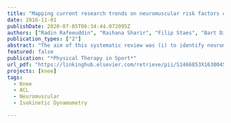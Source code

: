 ```yaml
---
title: "Mapping current research trends on neuromuscular risk factors of non-contact ACL injury"
date: 2016-11-01
publishDate: 2020-07-05T06:34:44.072095Z
authors: ["Radin Rafeeuddin", "Raihana Sharir", "Filip Staes", "Bart Dingenen", "Keith George", "Mark A. Robinson", "Jos Vanrenterghem"]
publication_types: ["2"]
abstract: "The aim of this systematic review was (i) to identify neuromuscular markers that have been predictive of a primary non-contact ACL injury, (ii) to assess whether proposed risk factors have been supported or refuted in the literature from cohort and case-control studies, and (iii) to reﬂect on the body of research that aims at developing ﬁeld based tools to assess risk through an association with these risk factors. Electronic searches were undertaken, of PubMed, SCOPUS, Web of Science, CINAHL and SPORTDiscus examining neuromuscular risk factors associated with ACL injury published between January 1990 and July 2015. The evidence supporting neuromuscular risk factors of ACL injury is limited where only 4 prospective cohort studies were found. Three of which looked into muscular capacity and one looked into muscular activation patterns but none of the studies found strong evidence of how muscular capacity or muscular activation deﬁcits are a risk factor for a primary non-contact ACL injury. A number of factors associated to neural control and muscular capacity have been suggested to be related to noncontact ACL injury risk but the level of evidence supporting these risk factors remains often elusive, leaving researchers and practitioners uncertain when developing evidence-based injury prevention programs."
featured: false
publication: "*Physical Therapy in Sport*"
url_pdf: "https://linkinghub.elsevier.com/retrieve/pii/S1466853X16300451"
projects: [knee]
tags:
  - Knee
  - ACL
  - Neuromuscular
  - Isokinetic Dynamometry

---
```


